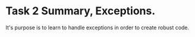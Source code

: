 # Task 2 Summary, Exceptions.
It's purpose is to learn to handle exceptions in order to create robust code.
